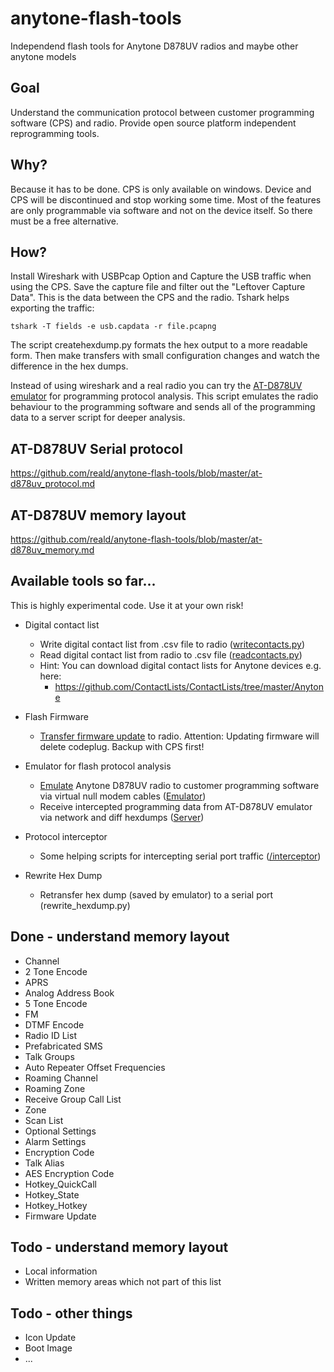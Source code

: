 # anytone-flash-tools
Independend flash tools for Anytone D878UV radios and maybe other anytone models

## Goal
Understand the communication protocol between customer programming software (CPS) and radio. Provide open source platform independent reprogramming tools.

## Why?
Because it has to be done. CPS is only available on windows. Device and CPS will be discontinued and stop working some time. Most of the features are only programmable via software and not on the device itself. So there must be a free alternative.

## How?
Install Wireshark with USBPcap Option and Capture the USB traffic when using the CPS. Save the capture file and filter out the "Leftover Capture Data". This is the data between the CPS and the radio. Tshark helps exporting the traffic:

```
tshark -T fields -e usb.capdata -r file.pcapng
```
The script createhexdump.py formats the hex output to a more readable form. Then make transfers with small configuration changes and watch the difference in the hex dumps.

Instead of using wireshark and a real radio you can try the [AT-D878UV emulator](emulator/README.md) for programming protocol analysis. This script emulates the radio behaviour to the programming software and sends all of the programming data to a server script for deeper analysis. 

## AT-D878UV Serial protocol
https://github.com/reald/anytone-flash-tools/blob/master/at-d878uv_protocol.md

## AT-D878UV memory layout
https://github.com/reald/anytone-flash-tools/blob/master/at-d878uv_memory.md

## Available tools so far...
This is highly experimental code. Use it at your own risk!

* Digital contact list

  * Write digital contact list from .csv file to radio ([writecontacts.py](writecontacts.py))
  * Read digital contact list from radio to .csv file ([readcontacts.py](readcontacts.py))
  * Hint: You can download digital contact lists for Anytone devices e.g. here: 
       * https://github.com/ContactLists/ContactLists/tree/master/Anytone  

* Flash Firmware
  * [Transfer firmware update](firmware/README.md) to radio. Attention: Updating firmware will delete codeplug. Backup with CPS first! 

* Emulator for flash protocol analysis
  * [Emulate](emulator/README.md) Anytone D878UV radio to customer programming software via virtual null modem cables ([Emulator](emulator/at_d878uv_emulator.py))
  * Receive intercepted programming data from AT-D878UV emulator via network and diff hexdumps ([Server](emulator/at_d878uv_server.py))

* Protocol interceptor
  * Some helping scripts for intercepting serial port traffic ([/interceptor](interceptor))
  
* Rewrite Hex Dump
  * Retransfer hex dump (saved by emulator) to a serial port (rewrite_hexdump.py)

## Done - understand memory layout
* Channel
* 2 Tone Encode
* APRS
* Analog Address Book
* 5 Tone Encode
* FM
* DTMF Encode
* Radio ID List
* Prefabricated SMS
* Talk Groups
* Auto Repeater Offset Frequencies
* Roaming Channel
* Roaming Zone
* Receive Group Call List
* Zone
* Scan List
* Optional Settings
* Alarm Settings
* Encryption Code
* Talk Alias
* AES Encryption Code
* Hotkey_QuickCall
* Hotkey_State
* Hotkey_Hotkey
* Firmware Update

## Todo - understand memory layout

* Local information
* Written memory areas which not part of this list

## Todo - other things

* Icon Update
* Boot Image
* ...
